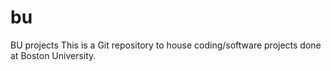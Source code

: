 # bu
BU projects
This is a Git repository to house coding/software projects done at Boston University.
